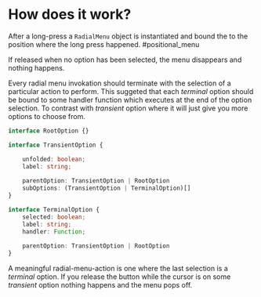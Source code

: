 # How does it work?

After a long-press a `RadialMenu` object is instantiated and bound the to the position where the long press happened. #positional_menu

If released when no option has been selected, the menu disappears and nothing happens.

Every radial menu invokation should terminate with the selection of a particular action to perform. This suggeted that each *terminal* option should be bound to some handler function which executes at the end of the option selection. To contrast with *transient* option where it will just give you more options to choose from.

```typescript
interface RootOption {}

interface TransientOption {

    unfolded: boolean;
    label: string;
    
    parentOption: TransientOption | RootOption
    subOptions: (TransientOption | TerminalOption)[]
}

interface TerminalOption {
    selected: boolean;
    label: string;
    handler: Function;
    
    parentOption: TransientOption | RootOption
}
```

A meaningful radial-menu-action is one where the last selection is a *terminal* option. If you release the button while the cursor is on some *transient* option nothing happens and the menu pops off.

